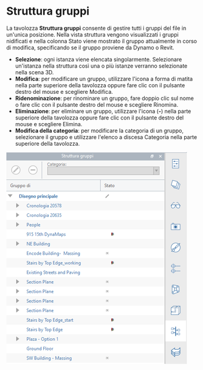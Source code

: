 # Struttura gruppi

La tavolozza **Struttura gruppi** consente di gestire tutti i gruppi del file in un'unica posizione. Nella vista struttura vengono visualizzati i gruppi nidificati e nella colonna Stato viene mostrato il gruppo attualmente in corso di modifica, specificando se il gruppo proviene da Dynamo o Revit.

* **Selezione**: ogni istanza viene elencata singolarmente. Selezionare un'istanza nella struttura così una o più istanze verranno selezionate nella scena 3D.
* **Modifica**: per modificare un gruppo, utilizzare l'icona a forma di matita nella parte superiore della tavolozza oppure fare clic con il pulsante destro del mouse e scegliere Modifica.
* **Ridenominazione**: per rinominare un gruppo, fare doppio clic sul nome o fare clic con il pulsante destro del mouse e scegliere Rinomina.
* **Eliminazione**: per eliminare un gruppo, utilizzare l'icona \(**-**\) nella parte superiore della tavolozza oppure fare clic con il pulsante destro del mouse e scegliere Elimina.
* **Modifica della categoria**: per modificare la categoria di un gruppo, selezionare il gruppo e utilizzare l'elenco a discesa Categoria nella parte superiore della tavolozza.

![](../.gitbook/assets/groups.png)

